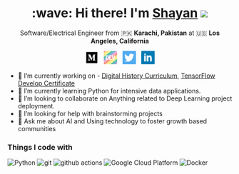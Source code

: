 <!--
**ShayanRiyaz/ShayanRiyaz** is a ✨ _special_ ✨ repository because its `README.md` (this file) appears on your GitHub profile.

Here are some ideas to get you started:


-->

<h1 align='center'> :wave: Hi there! I'm <a href="https://shayanriyaz.github.io"> Shayan</a> <img src="https://emojis.slackmojis.com/emojis/images/1531849430/4246/blob-sunglasses.gif?1531849430" width="30"/> </h1>

<p align='center'>
  Software/Electrical Engineer from 🇵🇰 <b> Karachi, Pakistan</b> at 🇺🇸 <b> Los Angeles, California</b>
</p>



<p align='center'>
  <a href="https://medium.com/@shayanriyaz"><img height="30" src="https://raw.githubusercontent.com/ShayanRiyaz/ShayanRiyaz/master/icons/medium.png"></a>&nbsp;&nbsp;
  <a href="https://dev.to/shayanriyaz"><img height="30" src="https://raw.githubusercontent.com/ShayanRiyaz/ShayanRiyaz/master/icons/dev.png"></a>&nbsp;&nbsp;
  <a href="https://twitter.com/shayanriyaz"><img height="30" src="https://raw.githubusercontent.com/ShayanRiyaz/ShayanRiyaz/master/icons/twitter.png"></a>&nbsp;&nbsp;
  <a href="https://www.linkedin.com/in/shayan-riyaz/"><img height="30" src="https://raw.githubusercontent.com/ShayanRiyaz/ShayanRiyaz/master/icons/linkedin.png"></a>
</p>

- 🔭 I’m currently working on - [Digital History Curriculum](https://github.com/bitprj/DigitalHistory), [TensorFlow Develop Certificate](https://www.tensorflow.org/certificate)
- 🌱 I’m currently learning Python for intensive data applications.
- 👯 I’m looking to collaborate on Anything related to Deep Learning project deployment.
- 🤔 I’m looking for help with brainstorming projects
- 💬 Ask me about AI and Using technology to foster growth based communities

<h3>Things I code with</h3>
<p>
  <img alt="Python" src="https://img.shields.io/badge/-Python-blue?style=flat-square&logo=python&logoColor=white" />
  <img alt="git" src="https://img.shields.io/badge/-Git-F05032?style=flat-square&logo=git&logoColor=white" />
  <img alt="github actions" src="https://img.shields.io/badge/-Github_Actions-2088FF?style=flat-square&logo=github-actions&logoColor=white" />
  <img alt="Google Cloud Platform" src="https://img.shields.io/badge/-Google_Cloud_Platform-1a73e8?style=flat-square&logo=google-cloud&logoColor=white" />
  <img alt="Docker" src="https://img.shields.io/badge/-Docker-46a2f1?style=flat-square&logo=docker&logoColor=white" />
</p>
